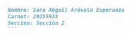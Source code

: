 ```markdown
     Nombre: Sara Abgail Arévalo Esperanza 
     Carnet: 20255938
     Sección: Sección 2
     ```

